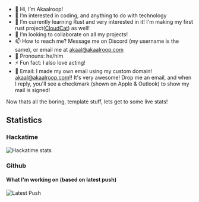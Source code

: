 - 👋 Hi, I’m Akaalroop!  
- 👀 I’m interested in coding, and anything to do with technology  
- 🌱 I’m currently learning Rust and very interested in it! I'm making my first rust project([CloudCat](https://github.com/Spacexplorer11/CloudCat)) as well!  
- 💞️ I’m looking to collaborate on all my projects!  
- 📫 How to reach me? Message me on Discord (my username is the same), or email me at [akaal@akaalroop.com](mailto:akaal@akaalroop.com)
- 👨 Pronouns: he/him  
- ⚡ Fun fact: I also love acting!
- 📧 Email: I made my own email using my custom domain! [akaal@akaalroop.com](mailto:akaal@akaalroop.com)!! It's very awesome! Drop me an email, and when I reply, you'll see a checkmark (shown on Apple & Outlook) to show my mail is signed!

Now thats all the boring, template stuff, lets get to some live stats!

## Statistics

### Hackatime 
![Hackatime stats](https://github-readme-stats.hackclub.dev/api/wakatime?username=835&api_domain=hackatime.hackclub.com&&custom_title=Hackatime+Stats&layout=compact&cache_seconds=0&langs_count=8&theme=github_dark_dimmed)

### Github

#### What I'm working on (based on latest push)

![Latest Push](https://api.akaalroop.com/github/latest-push)
<!---
Spacexplorer11/Spacexplorer11 is a ✨ special ✨ repository because its `README.md` (this file) appears on your GitHub profile.
You can click the Preview link to take a look at your changes.
--->

